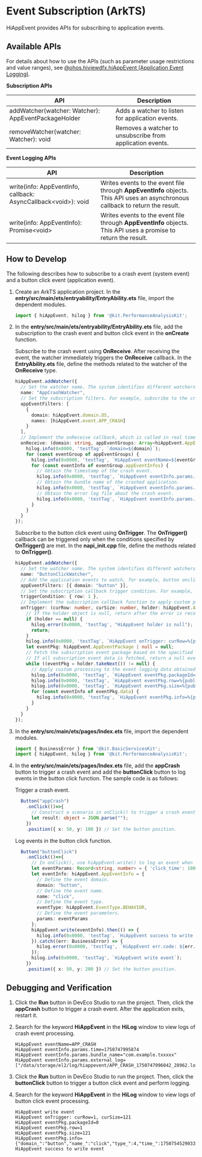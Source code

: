 # Event Subscription (ArkTS)

<!--Kit: Performance Analysis Kit-->
<!--Subsystem: HiviewDFX-->
<!--Owner: @liujiaxing2024-->
<!--Designer: @junjie_shi-->
<!--Tester: @gcw_KuLfPSbe-->
<!--Adviser: @foryourself-->

HiAppEvent provides APIs for subscribing to application events.

## Available APIs

For details about how to use the APIs (such as parameter usage restrictions and value ranges), see [@ohos.hiviewdfx.hiAppEvent (Application Event Logging)](../reference/apis-performance-analysis-kit/js-apis-hiviewdfx-hiappevent.md).

**Subscription APIs**

| API| Description|
| -------- | -------- |
| addWatcher(watcher: Watcher): AppEventPackageHolder | Adds a watcher to listen for application events.|
| removeWatcher(watcher: Watcher): void | Removes a watcher to unsubscribe from application events.|

**Event Logging APIs**

| API| Description|
| -------- | -------- |
| write(info: AppEventInfo, callback: AsyncCallback&lt;void>): void | Writes events to the event file through **AppEventInfo** objects. This API uses an asynchronous callback to return the result.|
| write(info: AppEventInfo): Promise&lt;void> | Writes events to the event file through **AppEventInfo** objects. This API uses a promise to return the result.|

## How to Develop

The following describes how to subscribe to a crash event (system event) and a button click event (application event).

1. Create an ArkTS application project. In the **entry/src/main/ets/entryability/EntryAbility.ets** file, import the dependent modules.

   ```ts
   import { hiAppEvent, hilog } from '@kit.PerformanceAnalysisKit';
   ```

2. In the **entry/src/main/ets/entryability/EntryAbility.ets** file, add the subscription to the crash event and button click event in the **onCreate** function.

   Subscribe to the crash event using **OnReceive**. After receiving the event, the watcher immediately triggers the **OnReceive** callback. In the **EntryAbility.ets** file, define the methods related to the watcher of the **OnReceive** type.

   ```ts
   hiAppEvent.addWatcher({
     // Set the watcher name. The system identifies different watchers based on their names.
     name: "AppCrashWatcher",
     // Set the subscription filters. For example, subscribe to the crash event of the system event.
     appEventFilters: [
       {
         domain: hiAppEvent.domain.OS,
         names: [hiAppEvent.event.APP_CRASH]
       }
     ],
     // Implement the onReceive callback, which is called in real time after an event is detected.
     onReceive: (domain: string, appEventGroups: Array<hiAppEvent.AppEventGroup>) => {
       hilog.info(0x0000, 'testTag', `domain=${domain}`);
       for (const eventGroup of appEventGroups) {
         hilog.info(0x0000, 'testTag', `HiAppEvent eventName=${eventGroup.name}`);
         for (const eventInfo of eventGroup.appEventInfos) {
           // Obtain the timestamp of the crash event.
           hilog.info(0x0000, 'testTag', `HiAppEvent eventInfo.params.time=${JSON.stringify(eventInfo.params['time'])}`);
           // Obtain the bundle name of the crashed application.
           hilog.info(0x0000, 'testTag', `HiAppEvent eventInfo.params.bundle_name=${JSON.stringify(eventInfo.params['bundle_name'])}`);
           // Obtain the error log file about the crash event.
           hilog.info(0x0000, 'testTag', `HiAppEvent eventInfo.params.external_log=${JSON.stringify(eventInfo.params['external_log'])}`);
         }
       }
     }
   });
   ```

   Subscribe to the button click event using **OnTrigger**. The **OnTrigger()** callback can be triggered only when the conditions specified by **OnTrigger()** are met. In the **napi_init.cpp** file, define the methods related to **OnTrigger()**.

   ```ts
   hiAppEvent.addWatcher({
     // Set the watcher name. The system identifies different watchers based on their names.
     name: "ButtonClickWatcher",
     // Add the application events to watch, for example, button onclick events.
     appEventFilters: [{ domain: "button" }],
     // Set the subscription callback trigger condition. For example, trigger a callback when one event is logged.
     triggerCondition: { row: 1 },
     // Implement the subscription callback function to apply custom processing to the obtained event logging data.
     onTrigger: (curRow: number, curSize: number, holder: hiAppEvent.AppEventPackageHolder) => {
       // If the holder object is null, return after the error is recorded.
       if (holder == null) {
         hilog.error(0x0000, 'testTag', "HiAppEvent holder is null");
         return;
       }
       hilog.info(0x0000, 'testTag', `HiAppEvent onTrigger: curRow=%{public}d, curSize=%{public}d`, curRow, curSize);
       let eventPkg: hiAppEvent.AppEventPackage | null = null;
       // Fetch the subscription event package based on the specified threshold (1 event by default) until all subscription event data is fetched.
       // If all subscription event data is fetched, return a null event package to end this subscription callback.
       while ((eventPkg = holder.takeNext()) != null) {
         // Apply custom processing to the event logging data obtained, for example, print the event logging data in the log.
         hilog.info(0x0000, 'testTag', `HiAppEvent eventPkg.packageId=%{public}d`, eventPkg.packageId);
         hilog.info(0x0000, 'testTag', `HiAppEvent eventPkg.row=%{public}d`, eventPkg.row);
         hilog.info(0x0000, 'testTag', `HiAppEvent eventPkg.size=%{public}d`, eventPkg.size);
         for (const eventInfo of eventPkg.data) {
           hilog.info(0x0000, 'testTag', `HiAppEvent eventPkg.info=%{public}s`, eventInfo);
         }
       }
     }
   });
   ```

3. In the **entry/src/main/ets/pages/Index.ets** file, import the dependent modules.

   ```ts
   import { BusinessError } from '@kit.BasicServicesKit';
   import { hiAppEvent, hilog } from '@kit.PerformanceAnalysisKit';
   ```

4. In the **entry/src/main/ets/pages/Index.ets** file, add the **appCrash** button to trigger a crash event and add the **buttonClick** button to log events in the button click function. The sample code is as follows:

   Trigger a crash event.

   ```ts
     Button("appCrash")
       .onClick(()=>{
         // Construct a scenario in onClick() to trigger a crash event.
         let result: object = JSON.parse("");
       })
       .position({ x: 50, y: 100 }) // Set the button position.
   ```

   Log events in the button click function.

   ```ts
     Button("buttonClick")
       .onClick(()=>{
         // In onClick(), use hiAppEvent.write() to log an event when the button is clicked.
         let eventParams: Record<string, number> = { 'click_time': 100 };
         let eventInfo: hiAppEvent.AppEventInfo = {
           // Define the event domain.
           domain: "button",
           // Define the event name.
           name: "click",
           // Define the event type.
           eventType: hiAppEvent.EventType.BEHAVIOR,
           // Define the event parameters.
           params: eventParams
         };
         hiAppEvent.write(eventInfo).then(() => {
           hilog.info(0x0000, 'testTag', `HiAppEvent success to write event`);
         }).catch((err: BusinessError) => {
           hilog.error(0x0000, 'testTag', `HiAppEvent err.code: ${err.code}, err.message: ${err.message}`);
         });
         hilog.info(0x0000, 'testTag', `HiAppEvent write event`);
       })
       .position({ x: 50, y: 200 }) // Set the button position.
   ```

## Debugging and Verification

1. Click the **Run** button in DevEco Studio to run the project. Then, click the **appCrash** button to trigger a crash event. After the application exits, restart it.

2. Search for the keyword **HiAppEvent** in the **HiLog** window to view logs of crash event processing.

   ```text
   HiAppEvent eventName=APP_CRASH
   HiAppEvent eventInfo.params.time=1750747995874
   HiAppEvent eventInfo.params.bundle_name="com.example.txxxxx"
   HiAppEvent eventInfo.params.external_log=
   ["/data/storage/el2/log/hiappevent/APP_CRASH_1750747996042_28962.log"]
   ```

3. Click the **Run** button in DevEco Studio to run the project. Then, click the **buttonClick** button to trigger a button click event and perform logging.

4. Search for the keyword **HiAppEvent** in the **HiLog** window to view logs of button click event processing.

   ```text
   HiAppEvent write event
   HiAppEvent onTrigger: curRow=1, curSize=121
   HiAppEvent eventPkg.packageId=0
   HiAppEvent eventPkg.row=1
   HiAppEvent eventPkg.size=121
   HiAppEvent eventPkg.info={"domain_":"button","name_":"click","type_":4,"time_":1750754529033,"tz_":"","pid_":40664,"tid_":40664,"click_time":100}
   HiAppEvent success to write event
   ```
